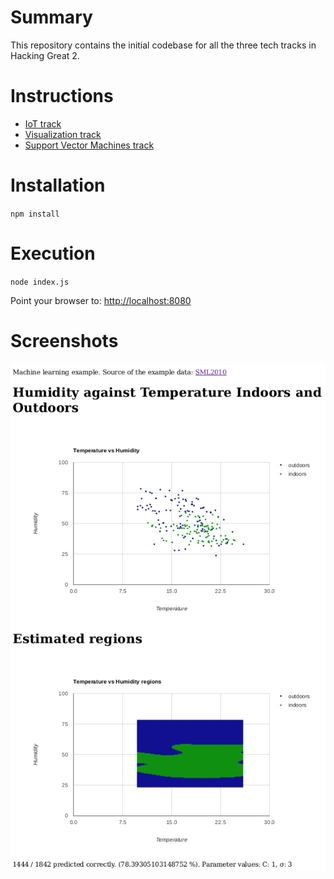 # Summary

This repository contains the initial codebase for all the three tech tracks in Hacking Great 2.

# Instructions

* [IoT track](README-IOT.md)
* [Visualization track](README-VIS.md)
* [Support Vector Machines track](README-ML.md)

# Installation
`npm install`

# Execution
`node index.js`

Point your browser to: [http://localhost:8080](http://localhost:8080)

# Screenshots

![alt text](pics/ml.png "Screenshot")
